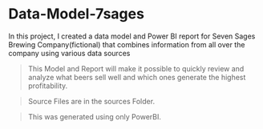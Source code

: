 # Data-Model-7sages

In this project, I created a data model and Power BI report for Seven Sages Brewing Company(fictional) that combines information from all over the company using various data sources 

>This Model and Report will make it possible to quickly review and analyze what beers sell well and which ones generate the highest profitability.

>Source Files are in the sources Folder.

>This was generated using only PowerBI.

